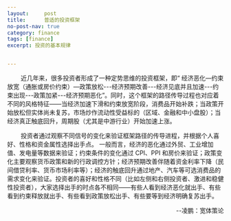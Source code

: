```yaml
---
layout:     post
title:      普适的投资框架
no-post-nav: true
category: finance
tags: [finance]
excerpt: 投资的基本规律


---
```


&nbsp;&nbsp;&nbsp;&nbsp;&nbsp;&nbsp;&nbsp;&nbsp;近几年来，很多投资者形成了一种定势思维的投资框架，即“ 经济恶化—约束放宽（通胀或房价约束）—政策放松---经济预期改善---经济见底并且加速---约束出现---政策加紧---经济预期恶化”。同时，这个框架的路径传导过程也对应着不同的风格特征——当经济加速下滑和约束放宽阶段，消费品开始补跌；当政策开始放松但实体尚未复苏，市场炒作流动性受益标的（区域、金融和中小盘股）；当经济真正触底回升，周期股（尤其是中游行业）开始加速上涨。

&nbsp;&nbsp;&nbsp;&nbsp;&nbsp;&nbsp;&nbsp;&nbsp;投资者通过观察不同信号的变化来验证框架路径的传导进程，并根据个人喜好、性格和资金属性选择出手点。 一般而言，经济的恶化通过外贸、工业增加值、发电量等数据来验证；约束条件的变化通过 CPI、PPI 和房价来验证；政策变化主要观察货币政策和新的行政调控方针；经济预期改善伴随着资金利率下降（民间借贷利率、货币市场利率等）；经济的触底回升通过地产、汽车等可选消费品的需求变化来验证。投资者的喜好和性格不同（比如左侧和右侧投资者、激进和稳健性投资者），大家选择出手的时点各不相同——有些人看到经济恶化就出手、有些看到约束释放就出手、有些看到政策放松出手、有些要等到经济明确复苏出手。

<div style="text-align: right">--凌鹏：宽体策论</div>
